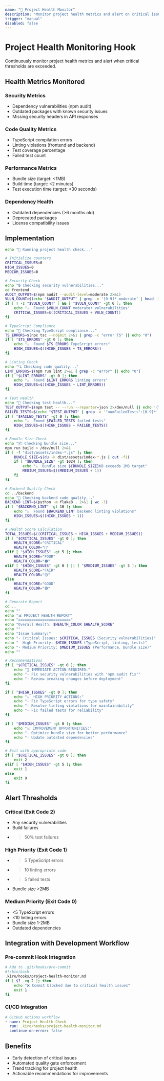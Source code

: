 ```yaml
---
name: "🏥 Project Health Monitor"
description: "Monitor project health metrics and alert on critical issues"
trigger: "manual"
disabled: false
---
```


# Project Health Monitoring Hook

Continuously monitor project health metrics and alert when critical thresholds are exceeded.

## Health Metrics Monitored

### Security Metrics
- Dependency vulnerabilities (npm audit)
- Outdated packages with known security issues
- Missing security headers in API responses

### Code Quality Metrics
- TypeScript compilation errors
- Linting violations (frontend and backend)
- Test coverage percentage
- Failed test count

### Performance Metrics
- Bundle size (target: <1MB)
- Build time (target: <2 minutes)
- Test execution time (target: <30 seconds)

### Dependency Health
- Outdated dependencies (>6 months old)
- Deprecated packages
- License compatibility issues

## Implementation
```bash
echo "🏥 Running project health check..."

# Initialize counters
CRITICAL_ISSUES=0
HIGH_ISSUES=0
MEDIUM_ISSUES=0

# Security Check
echo "🔒 Checking security vulnerabilities..."
cd frontend
AUDIT_OUTPUT=$(npm audit --audit-level=moderate 2>&1)
VULN_COUNT=$(echo "$AUDIT_OUTPUT" | grep -o '[0-9]* moderate' | head -1 | cut -d' ' -f1)
if [ ! -z "$VULN_COUNT" ] && [ "$VULN_COUNT" -gt 0 ]; then
    echo "⚠️  Found $VULN_COUNT moderate+ vulnerabilities"
    CRITICAL_ISSUES=$((CRITICAL_ISSUES + VULN_COUNT))
fi

# TypeScript Compliance
echo "📝 Checking TypeScript compliance..."
TS_ERRORS=$(npx tsc --noEmit 2>&1 | grep -c "error TS" || echo "0")
if [ "$TS_ERRORS" -gt 0 ]; then
    echo "⚠️  Found $TS_ERRORS TypeScript errors"
    HIGH_ISSUES=$((HIGH_ISSUES + TS_ERRORS))
fi

# Linting Check
echo "🔍 Checking code quality..."
LINT_ERRORS=$(npm run lint 2>&1 | grep -c "error" || echo "0")
if [ "$LINT_ERRORS" -gt 0 ]; then
    echo "⚠️  Found $LINT_ERRORS linting errors"
    HIGH_ISSUES=$((HIGH_ISSUES + LINT_ERRORS))
fi

# Test Health
echo "🧪 Checking test health..."
TEST_OUTPUT=$(npm test -- --run --reporter=json 2>/dev/null || echo '{"numFailedTests": 999}')
FAILED_TESTS=$(echo "$TEST_OUTPUT" | grep -o '"numFailedTests":[0-9]*' | cut -d':' -f2 || echo "0")
if [ "$FAILED_TESTS" -gt 0 ]; then
    echo "⚠️  Found $FAILED_TESTS failed tests"
    HIGH_ISSUES=$((HIGH_ISSUES + FAILED_TESTS))
fi

# Bundle Size Check
echo "📦 Checking bundle size..."
npm run build > /dev/null 2>&1
if [ -f "dist/assets/index-*.js" ]; then
    BUNDLE_SIZE=$(du -k dist/assets/index-*.js | cut -f1)
    if [ "$BUNDLE_SIZE" -gt 1024 ]; then
        echo "⚠️  Bundle size ${BUNDLE_SIZE}KB exceeds 1MB target"
        MEDIUM_ISSUES=$((MEDIUM_ISSUES + 1))
    fi
fi

# Backend Quality Check
cd ../backend
echo "🐍 Checking backend code quality..."
BACKEND_LINT=$(python -m flake8 . 2>&1 | wc -l)
if [ "$BACKEND_LINT" -gt 10 ]; then
    echo "⚠️  Found $BACKEND_LINT backend linting violations"
    HIGH_ISSUES=$((HIGH_ISSUES + 1))
fi

# Health Score Calculation
TOTAL_ISSUES=$((CRITICAL_ISSUES + HIGH_ISSUES + MEDIUM_ISSUES))
if [ "$CRITICAL_ISSUES" -gt 0 ]; then
    HEALTH_SCORE="CRITICAL"
    HEALTH_COLOR="🔴"
elif [ "$HIGH_ISSUES" -gt 5 ]; then
    HEALTH_SCORE="POOR"
    HEALTH_COLOR="🟠"
elif [ "$HIGH_ISSUES" -gt 0 ] || [ "$MEDIUM_ISSUES" -gt 5 ]; then
    HEALTH_SCORE="FAIR"
    HEALTH_COLOR="🟡"
else
    HEALTH_SCORE="GOOD"
    HEALTH_COLOR="🟢"
fi

# Generate Report
cd ..
echo ""
echo "📊 PROJECT HEALTH REPORT"
echo "========================"
echo "Overall Health: $HEALTH_COLOR $HEALTH_SCORE"
echo ""
echo "Issue Summary:"
echo "- Critical Issues: $CRITICAL_ISSUES (Security vulnerabilities)"
echo "- High Priority: $HIGH_ISSUES (TypeScript, linting, tests)"
echo "- Medium Priority: $MEDIUM_ISSUES (Performance, bundle size)"
echo ""

# Recommendations
if [ "$CRITICAL_ISSUES" -gt 0 ]; then
    echo "🚨 IMMEDIATE ACTION REQUIRED:"
    echo "- Fix security vulnerabilities with 'npm audit fix'"
    echo "- Review breaking changes before deployment"
fi

if [ "$HIGH_ISSUES" -gt 0 ]; then
    echo "⚠️  HIGH PRIORITY ACTIONS:"
    echo "- Fix TypeScript errors for type safety"
    echo "- Resolve linting violations for maintainability"
    echo "- Fix failed tests for reliability"
fi

if [ "$MEDIUM_ISSUES" -gt 0 ]; then
    echo "📈 IMPROVEMENT OPPORTUNITIES:"
    echo "- Optimize bundle size for better performance"
    echo "- Update outdated dependencies"
fi

# Exit with appropriate code
if [ "$CRITICAL_ISSUES" -gt 0 ]; then
    exit 2
elif [ "$HIGH_ISSUES" -gt 5 ]; then
    exit 1
else
    exit 0
fi
```

## Alert Thresholds

### Critical (Exit Code 2)
- Any security vulnerabilities
- Build failures
- >50% test failures

### High Priority (Exit Code 1)
- >5 TypeScript errors
- >10 linting errors
- >5 failed tests
- Bundle size >2MB

### Medium Priority (Exit Code 0)
- <5 TypeScript errors
- <10 linting errors
- Bundle size 1-2MB
- Outdated dependencies

## Integration with Development Workflow

### Pre-commit Hook Integration
```bash
# Add to .git/hooks/pre-commit
#!/bin/bash
.kiro/hooks/project-health-monitor.md
if [ $? -eq 2 ]; then
    echo "❌ Commit blocked due to critical health issues"
    exit 1
fi
```

### CI/CD Integration
```yaml
# GitHub Actions workflow
- name: Project Health Check
  run: .kiro/hooks/project-health-monitor.md
  continue-on-error: false
```

## Benefits
- Early detection of critical issues
- Automated quality gate enforcement
- Trend tracking for project health
- Actionable recommendations for improvements